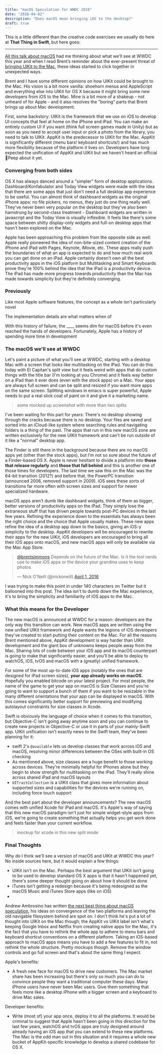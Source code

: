 ```yaml
---
title: "macOS Speculation for WWDC 2016"
date: "2016-04-02"
description: "Does macOS mean bringing iOS to the desktop?"
draft: true
---
```


This is a little different than the creative code exercises we usually do here at **That Thing in Swift**, but here goes:

---

[All this talk about macOS](http://daringfireball.net/linked/2016/03/30/macos) had me thinking about what we'll see at WWDC this year and when I read Brent’s reminder about the ever-present threat of [bringing UIKit to the Mac](http://inessential.com/2016/04/01/uikit_for_macs), these ideas started to click together in unexpected ways.

Brent and I have some different opinions on how UIKit could be brought to the Mac. His vision is a bit more vanilla: shoehorn menus and AppleScript and everything else into UIKit for OS X because it might bring some new developers from iOS to the Mac. Mine is a bit more of a shakeup - not unheard of for Apple - and it also resolves the "boring" parts that Brent brings up about Mac development.

First, some backstory: UIKit is the framework that we use on iOS to develop UI concepts that feel at home on the iPhone and iPad. You can make an entirely custom UI if you want (think full screen games made in Unity) but as soon as you need to accept user input or pick a photo from the library, you need to talk to UIKit. AppKit is the predecessor to UIKit for the Mac. AppKit is significantly different (menu bars! keyboard shortcuts!) and has much more flexibility because of the platform it lives on. Developers have long expected the unification of AppKit and UIKit but we haven't heard an official Peep about it yet.

### Converging from both sides

OS X has always danced around a "simpler" form of desktop applications. Dashboard/Konfabulator and Today View widgets were made with the idea that there are some apps that just don't need a full desktop app experience to be useful. You can almost think of dashboard widgets as the original iPhone apps: no file pickers, no menus, they just do one thing really well. They've never been very popular on the desktop but they've also been hamstrung by second-class treatment - Dashboard widgets are written in javascript and the Today View is visually inflexible. It feels like there's some space between shitty display-only widgets and full-on desktop apps that hasn't been explored on the Mac.

Apple has been approaching this problem from the opposite side as well: Apple really pioneered the idea of non-bite-sized content creation of the iPhone and iPad with Pages, Keynote, iMovie, etc. These apps really push the boundaries of what an app is expected to do and how much real work you can get done on an iPad. Apple certainly doesn't own all the best productivity apps in the iOS platform but Multitasking and Smart Keyboards prove they're 100% behind the idea that the iPad is a productivity device. The iPad has made more progress towards productivity than the Mac has made towards simplicity but they're definitely converging.

### Previously

Like most Apple software features, the concept as a whole isn't particularly novel


The implementation details are what matters when  of 

With this history of failure, the ____ seems dim for macOS before it's even reached the hands of developers. Fortunately, Apple has a history of spending more time in development 

### The macOS we'll see at WWDC

Let's paint a picture of what you'll see at WWDC, starting with a desktop Mac with a screen that looks like multitasking on the iPad. You can do this today with El Capitan's split view but it feels weird with apps that do custom things with the title bar (I'm looking at you Chrome) and it feels way better on a iPad than it ever does (even with the stock apps) on a Mac. Your apps are always full screen and can be split and resized if you want more apps on the same screen. Splitting windows in emacs is super powerful, Apple needs to put a real slick coat of paint on it and give it a marketing name.

> some mocked up screenshot with more than two splits

I've been waiting for this part for years: There's no desktop showing through the cracks because there is no desktop. Your files are saved and sorted into an iCloud-like system where searching rules and navigating folders is a thing of the past. The apps that run in this new macOS zone are written exclusively for the new UIKit framework and can't be run outside of it like a "normal" desktop app.

The Finder is still there in the background because there are no macOS apps yet (other than the stock apps), but I'm not so sure about the future of a Finder-based OS X. Apple is never hesitant to divide a platform into __those that release regularly__ and __those that fall behind__ and this is another one of those times for developers. The last time we saw this on the Mac was the 64-bit transition (2012?) and before that, the PowerPC transition (announced 2006, removed support in 2009). iOS sees these sorts of transitions far more often with screen sizes and support for newer specialized hardware.

macOS apps aren't dumb like dashboard widgets, think of them as bigger, better versions of productivity apps on the iPad. They simply lose the extraneous stuff that has driven people towards post-PC devices in the last few years. Refining the experience down to the essentials has always been the right choice and the choice that Apple usually makes. These new apps refine the idea of a desktop app down to the basics, giving an iOS-y simplicity to the desktop. AppKit developers will be encouraged to rewrite their apps for the new UIKit, iOS developers are encouraged to bring all their iOS apps onto macOS, and new macOS apps will only be available via the Mac App Store.

<blockquote class="twitter-tweet" data-conversation="none" data-cards="hidden" data-partner="tweetdeck"><p lang="en" dir="ltr"><a href="https://twitter.com/brentsimmons">@brentsimmons</a> Depends on the future of the Mac. Is it the tool nerds use to make iOS apps or the device your grandma uses to keep photos</p>&mdash; Nick O&#39;Neill (@nickoneill) <a href="https://twitter.com/nickoneill/status/715978928721149953">April 1, 2016</a></blockquote>

I was trying to make this point in under 140 characters on Twitter but it ballooned into this post. The idea isn't to dumb down the Mac experience, it's to bring the simplicity and familiarity of iOS apps to the Mac.

### What this means for the Developer

The new macOS is announced at WWDC for a reason: developers are the only way this transition can work. New macOS apps are written using the new unified UIKit framework and Apple wants the legions of iOS developers they've created to start putting their content on the Mac. For all the reasons Brent mentioned above, AppKit development is way harder than UIKit development and the giant box of unknowns keeps people away from the Mac. Sharing lots of code between your iOS app and its macOS counterpart is going to make that significantly easier, and you'll be able to deploy to watchOS, iOS, tvOS and macOS with a (greatly) unified framework.

For some of the most up-to-date iOS apps (notably the ones that are designed for iPad screen sizes), **your app already works on macOS**. Hopefully you enabled bitcode on your latest project. For most people, the name of the game to get your app on macOS is Size Classes and you're going to want to support a bunch of them if you want to be resizable in the many different orientations that your app can be displayed in macOS. With this comes significantly better support for previewing and modifying autolayout constraints for size classes in Xcode.

Swift is obviously the language of choice when it comes to this transition, but Objective-C isn't going away anytime soon and you can continue to create new projects in Objective-C or use it in parts of your mainly-Swift app. UIKit unification isn't exactly news to the Swift team, they've been planning for it:

* swift 2's `@available` lets us develop classes that work across iOS and macOS, resolving minor differences between the OSes with built-in OS checking
* As mentioned above, size classes are a huge benefit to those working across devices. They're minimally helpful for iPhones alone but they begin to show strength for multitasking on the iPad. They'll really shine across shared iPad and macOS layouts
* `UITraitCollection` is a UIKit class that gives more information about supported sizes and capabilities for the devices we're running on, including force touch support

And the best part about the developer announcements? The new macOS comes with unified Xcode for iPad and macOS. It's Apple's way of saying that this new macOS paradigm isn't just for simple widget-style apps from iOS, we're going to create something that actually helps you get work done and feels faster than your current workflow.

> mockup for xcode in this new split mode

### Final Thoughts

Why do I think we'll see a version of macOS and UIKit at WWDC this year? No inside sources here, but it would explain a few things:

* UIKit isn't on the Mac. Perhaps the best argument that UIKit isn't going to be used to develop standard OS X apps is that it hasn't happened yet, there's some deeper thought going on about how it should be done
* iTunes isn't getting a redesign because it's being redesigned as the macOS Music and iTunes Store apps (like on iOS)
* 

Andrew Ambrosino has written [the next best thing about macOS speculation](https://medium.com/swlh/macos-it-s-time-to-take-the-next-step-ee7871ccd3c7), his ideas on convergence of the two platforms and leaving the old navigable filesystem behind are spot on. I don't think he's put a lot of thought into UIKit on the Mac though; the AppKit vs UIKit label isn't what's keeping Google Inbox and Netflix from creating native apps for the Mac, it's the fact that you have to rethink the whole app to adhere to menu bars and keyboard shortcut conventions on a different platform. Taking an iOS-based approach to macOS apps means you have to add a few features to fit in, not rethink the whole structure. Pretty mockups though. Remove the window controls and go full screen and that's about the same thing I expect.

Apple's benefits:

* A fresh new face for macOS to drive new customers. The Mac market share has been increasing but there's only so much you can do to convince people they want a traditional computer these days. Many iPhone users have never been Mac users. Give them something that feels more like a desktop iPhone with a bigger screen and a keyboard to drive Mac sales.

Developer benefits:

* Write (most of) your app once, deploy it to all the platforms. It would be criminal to suggest that Apple hasn't been going in this direction for the last few years, watchOS and tvOS apps are truly designed around already having an iOS app that you can extend to these new platforms. The Mac is the odd man out in this situation and it requires a whole new bucket of AppKit-specific knowledge to   develop a shared codebase for OS X.